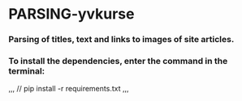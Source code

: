 # PARSING-yvkurse


### Parsing of titles, text and links to images of site articles.
### To install the dependencies, enter the command in the terminal:
,,,
// pip install -r requirements.txt 
,,,
